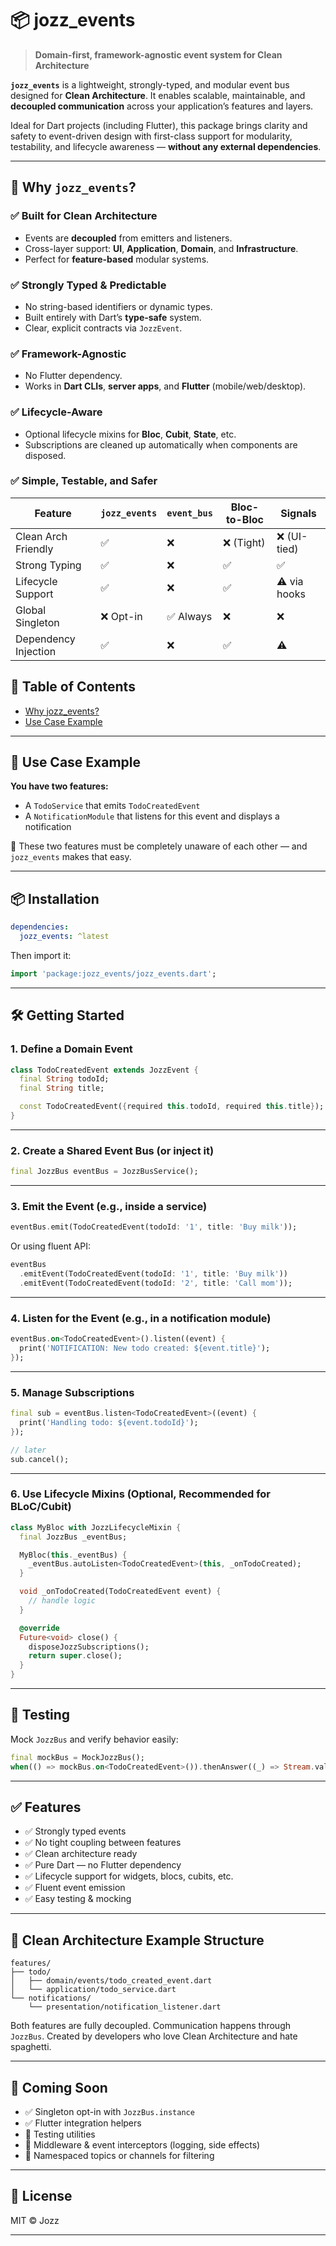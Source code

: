 # 📦 jozz_events

> **Domain-first, framework-agnostic event system for Clean Architecture**

**`jozz_events`** is a lightweight, strongly-typed, and modular event bus designed for **Clean Architecture**. It enables scalable, maintainable, and **decoupled communication** across your application’s features and layers.

Ideal for Dart projects (including Flutter), this package brings clarity and safety to event-driven design with first-class support for modularity, testability, and lifecycle awareness — **without any external dependencies**.

---

## 🚀 Why `jozz_events`?

### ✅ Built for Clean Architecture

- Events are **decoupled** from emitters and listeners.
- Cross-layer support: **UI**, **Application**, **Domain**, and **Infrastructure**.
- Perfect for **feature-based** modular systems.

### ✅ Strongly Typed & Predictable

- No string-based identifiers or dynamic types.
- Built entirely with Dart’s **type-safe** system.
- Clear, explicit contracts via `JozzEvent`.

### ✅ Framework-Agnostic

- No Flutter dependency.
- Works in **Dart CLIs**, **server apps**, and **Flutter** (mobile/web/desktop).

### ✅ Lifecycle-Aware

- Optional lifecycle mixins for **Bloc**, **Cubit**, **State**, etc.
- Subscriptions are cleaned up automatically when components are disposed.

### ✅ Simple, Testable, and Safer

| Feature              | `jozz_events` | `event_bus` | Bloc-to-Bloc | Signals      |
| -------------------- | ------------- | ----------- | ------------ | ------------ |
| Clean Arch Friendly  | ✅            | ❌          | ❌ (Tight)   | ❌ (UI-tied) |
| Strong Typing        | ✅            | ❌          | ✅           | ✅           |
| Lifecycle Support    | ✅            | ❌          | ✅           | ⚠️ via hooks |
| Global Singleton     | ❌ Opt-in     | ✅ Always   | ❌           | ❌           |
| Dependency Injection | ✅            | ❌          | ✅           | ⚠️           |

## 📑 Table of Contents

- [Why jozz_events?](#-why-jozz_events)
- [Use Case Example](#-use-case-example)

---

## 🧱 Use Case Example

**You have two features:**

- A `TodoService` that emits `TodoCreatedEvent`
- A `NotificationModule` that listens for this event and displays a notification

🧠 These two features must be completely unaware of each other — and `jozz_events` makes that easy.

---

## 📦 Installation

```yaml
dependencies:
  jozz_events: ^latest
```

Then import it:

```dart
import 'package:jozz_events/jozz_events.dart';
```

---

## 🛠️ Getting Started

### 1. Define a Domain Event

```dart
class TodoCreatedEvent extends JozzEvent {
  final String todoId;
  final String title;

  const TodoCreatedEvent({required this.todoId, required this.title});
}
```

---

### 2. Create a Shared Event Bus (or inject it)

```dart
final JozzBus eventBus = JozzBusService();
```

---

### 3. Emit the Event (e.g., inside a service)

```dart
eventBus.emit(TodoCreatedEvent(todoId: '1', title: 'Buy milk'));
```

Or using fluent API:

```dart
eventBus
  .emitEvent(TodoCreatedEvent(todoId: '1', title: 'Buy milk'))
  .emitEvent(TodoCreatedEvent(todoId: '2', title: 'Call mom'));
```

---

### 4. Listen for the Event (e.g., in a notification module)

```dart
eventBus.on<TodoCreatedEvent>().listen((event) {
  print('NOTIFICATION: New todo created: ${event.title}');
});
```

---

### 5. Manage Subscriptions

```dart
final sub = eventBus.listen<TodoCreatedEvent>((event) {
  print('Handling todo: ${event.todoId}');
});

// later
sub.cancel();
```

---

### 6. Use Lifecycle Mixins (Optional, Recommended for BLoC/Cubit)

```dart
class MyBloc with JozzLifecycleMixin {
  final JozzBus _eventBus;

  MyBloc(this._eventBus) {
    _eventBus.autoListen<TodoCreatedEvent>(this, _onTodoCreated);
  }

  void _onTodoCreated(TodoCreatedEvent event) {
    // handle logic
  }

  @override
  Future<void> close() {
    disposeJozzSubscriptions();
    return super.close();
  }
}
```

---

## 🧪 Testing

Mock `JozzBus` and verify behavior easily:

```dart
final mockBus = MockJozzBus();
when(() => mockBus.on<TodoCreatedEvent>()).thenAnswer((_) => Stream.value(TodoCreatedEvent(...)));
```

---

## ✅ Features

- ✅ Strongly typed events
- ✅ No tight coupling between features
- ✅ Clean architecture ready
- ✅ Pure Dart — no Flutter dependency
- ✅ Lifecycle support for widgets, blocs, cubits, etc.
- ✅ Fluent event emission
- ✅ Easy testing & mocking

---

## 📁 Clean Architecture Example Structure

```
features/
├── todo/
│   ├── domain/events/todo_created_event.dart
│   └── application/todo_service.dart
└── notifications/
    └── presentation/notification_listener.dart
```

Both features are fully decoupled. Communication happens through `JozzBus`.
Created by developers who love Clean Architecture and hate spaghetti.

---

## 📢 Coming Soon

- ✅ Singleton opt-in with `JozzBus.instance`
- ✅ Flutter integration helpers
- 🧪 Testing utilities
- 🧩 Middleware & event interceptors (logging, side effects)
- 📡 Namespaced topics or channels for filtering

---

## 🔗 License

MIT © Jozz

---
